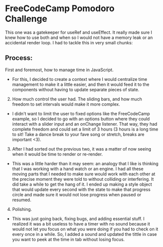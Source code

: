 # FreeCodeCamp Pomodoro Challenge


This one was a gatekeeper for useRef and useEffect. It really made sure I knew how to use both and when so I would not have a memory leak or an accidental render loop. I had to tackle this in very small chunks:

## Process:

First and foremost, how to manage time in JavaScript.

- For this, I decided to create a context where I would centralize time management to make it a little easier, and then it would feed it to the components without having to update separate pieces of state.


2. How much control the user had. The sliding bars, and how much freedom to set intervals would make it more complex.

- I didn't want to limit the user to fixed options like the FreeCodeCamp example, so I decided to go with an options button where they could interact with a slider input and an onChange listener. That way, they had complete freedom and could set a limit of 3 hours (3 hours is a long time to sit! Take a dance break to your fave song or stretch, breaks are important <3).

3. After I had sorted out the previous two, it was a matter of now seeing when it would be time to render or re-render.

- This was a little harder than it may seem: an analogy that I like is thinking that I was working with a hand watch or an engine. I had all these moving parts that I needed to make sure would work with each other at the precise moment they were told to without colliding or interfering. It did take a while to get the hang of it. I ended up making a style object that would update every second with the state to make that progress circle and made sure it would not lose progress when paused or resumed.

4. Polishing.

- This was just going back, fixing bugs, and adding essential stuff. I realized it was a bit useless to have a timer with no sound because it would not let you focus on what you were doing if you had to check on it every once in a while. So, I added a sound and updated the tittle in case you want to peek at the time in tab without losing focus.
 
